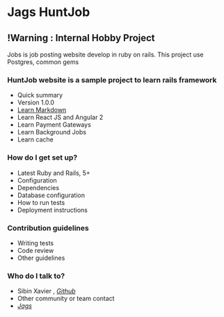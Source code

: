 # Jags HuntJob #


## !Warning : Internal Hobby Project  

Jobs is job posting website develop in ruby on rails. This project use Postgres, common gems

### HuntJob website is a sample project to learn rails framework 

* Quick summary
* Version 1.0.0
* [Learn Markdown](https://bitbucket.org/tutorials/markdowndemo)
* Learn React JS and Angular 2 
* Learn Payment Gateways 
* Learn Background Jobs 
* Learn cache 

### How do I get set up? 

* Latest Ruby and Rails, 5+
* Configuration
* Dependencies
* Database configuration
* How to run tests
* Deployment instructions

### Contribution guidelines 

* Writing tests
* Code review
* Other guidelines

### Who do I talk to? 

* Sibin Xavier , *[Github](https://github.com/sibinx7)*
* Other community or team contact
* *[Jags](http://www/jags.in.net)*
